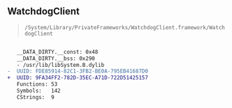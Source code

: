 ## WatchdogClient

> `/System/Library/PrivateFrameworks/WatchdogClient.framework/WatchdogClient`

```diff

   __DATA_DIRTY.__const: 0x48
   __DATA_DIRTY.__bss: 0x290
   - /usr/lib/libSystem.B.dylib
-  UUID: FDE85914-82C1-3FB2-BE0A-795EB41687D0
+  UUID: 9FA34FF2-782D-35EC-A71D-722D51425157
   Functions: 53
   Symbols:   142
   CStrings:  9

```
